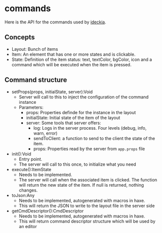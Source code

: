 # commands

Here is the API for the commands used by [ideckia](https://github.com/ideckia/ideckia_server).

## Concepts

* Layout: Bunch of items
* Item: An element that has one or more states and is clickable.
* State: Definition of the item status: text, textColor, bgColor, icon and a command which will be executed when the item is pressed.

## Command structure

* setProps(props, initialState, server):Void
  * Server will call to this to inject the configuration of the command instance
  * Parameters:
    * props: Properties definde for the instance in the layout
    * initialState: Initial state of the item of the layout
    * server: Some tools that server offers:
      * log: Logs in the server process. Four levels (debug, info, warn, error)
      * sendToClient: a function to send to the client the state of the item.
      * props: Properties read by the server from `app.props` file
* init():Void
  * Entry point.
  * The server will call to this once, to initialize what you need
* execute():ItemState
  * Needs to be implemented.
  * The server will call when the associated item is clicked. The function will return the new state of the item. If null is returned, nothing changes.
* toJson:Any
  * Needs to be implemented, autogenerated with macros in haxe.
  * This will return the JSON to write to the layout file in the server side
* getCmdDescriptor():CmdDescriptor
  * Needs to be implemented, autogenerated with macros in haxe.
  * This will return command descriptor structure which will be used by an editor
